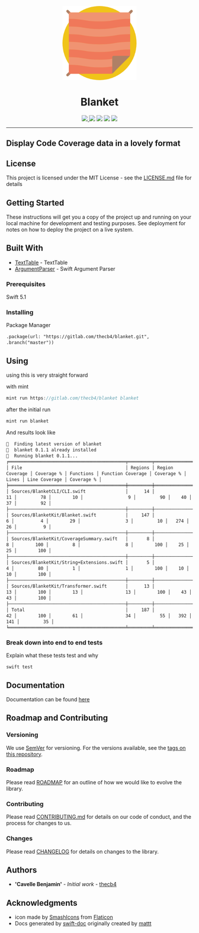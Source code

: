 <div align="center">
    <img src="Resources/logo.png" width="200" max-width="90%" alt="Blanket"/>
    <h1 align="center">Blanket</h1>
    <a href="https://gitlab.com/thecb4/shellkit/-/commits/master">
      <img src="https://gitlab.com/thecb4/shellkit/badges/master/pipeline.svg" />
    </a>
    <img src="https://img.shields.io/badge/Swift-5.1-orange.svg" />
    <img src="https://img.shields.io/badge/macOS-%3E%3D%2010.13-blue" />
    <img src="https://img.shields.io/badge/platform-macOS%20%7C%20linux-blue" />
    <a href="https://twitter.com/_thecb4">
      <img src="https://img.shields.io/badge/twitter-@_thecb4-blue.svg?style=flat" />
    </a>
</div>

<hr/>

## Display Code Coverage data in a lovely format

## License

This project is licensed under the MIT License - see the [LICENSE.md](LICENSE.md) file for details

## Getting Started

These instructions will get you a copy of the project up and running on your local machine for development and testing purposes. See deployment for notes on how to deploy the project on a live system.

## Built With

* [TextTable](https://github.com/cfilipov/TextTable) - TextTable
* [ArgumentParser](https://github.com/apple/swift-argument-parser) - Swift Argument Parser

### Prerequisites

Swift 5.1

### Installing

Package Manager

```
.package(url: "https://gitlab.com/thecb4/blanket.git", .branch("master"))
```

## Using

using this is very straight forward

with mint
```swift
mint run https://gitlab.com/thecb4/blanket blanket
```

after the initial run

```swift
mint run blanket
```

And results look like

```shell
🌱  Finding latest version of blanket
🌱  blanket 0.1.1 already installed
🌱  Running blanket 0.1.1...
╒════════════════════════════════════════════╤═════════╤═════════════════╤════════════╤═══════════╤═══════════════════╤════════════╤═══════╤═══════════════╤════════════╕
│ File                                       │ Regions │ Region Coverage │ Coverage % │ Functions │ Function Coverage │ Coverage % │ Lines │ Line Coverage │ Coverage % │
╞════════════════════════════════════════════╪═════════╪═════════════════╪════════════╪═══════════╪═══════════════════╪════════════╪═══════╪═══════════════╪════════════╡
│ Sources/BlanketCLI/CLI.swift               │      14 │              11 │         78 │        10 │                 9 │         90 │    40 │            37 │         92 │
├────────────────────────────────────────────┼─────────┼─────────────────┼────────────┼───────────┼───────────────────┼────────────┼───────┼───────────────┼────────────┤
│ Sources/BlanketKit/Blanket.swift           │     147 │               6 │          4 │        29 │                 3 │         10 │   274 │            26 │          9 │
├────────────────────────────────────────────┼─────────┼─────────────────┼────────────┼───────────┼───────────────────┼────────────┼───────┼───────────────┼────────────┤
│ Sources/BlanketKit/CoverageSummary.swift   │       8 │               8 │        100 │         8 │                 8 │        100 │    25 │            25 │        100 │
├────────────────────────────────────────────┼─────────┼─────────────────┼────────────┼───────────┼───────────────────┼────────────┼───────┼───────────────┼────────────┤
│ Sources/BlanketKit/String+Extensions.swift │       5 │               4 │         80 │         1 │                 1 │        100 │    10 │            10 │        100 │
├────────────────────────────────────────────┼─────────┼─────────────────┼────────────┼───────────┼───────────────────┼────────────┼───────┼───────────────┼────────────┤
│ Sources/BlanketKit/Transformer.swift       │      13 │              13 │        100 │        13 │                13 │        100 │    43 │            43 │        100 │
├────────────────────────────────────────────┼─────────┼─────────────────┼────────────┼───────────┼───────────────────┼────────────┼───────┼───────────────┼────────────┤
│ Total                                      │     187 │              42 │        100 │        61 │                34 │         55 │   392 │           141 │         35 │
╘════════════════════════════════════════════╧═════════╧═════════════════╧════════════╧═══════════╧═══════════════════╧════════════╧═══════╧═══════════════╧════════════╛
```

### Break down into end to end tests

Explain what these tests test and why

```
swift test
```

## Documentation

Documentation can be found [here](https://thecb4.gitlab.io/blanket/)

## Roadmap and Contributing

### Versioning

We use [SemVer](http://semver.org/) for versioning. For the versions available, see the [tags on this repository](https://github.com/your/project/tags).



### Roadmap

Please read [ROADMAP](ROADMAP.md) for an outline of how we would like to evolve the library.

### Contributing

Please read [CONTRIBUTING.md](CONTRIBUTING.md) for details on our code of conduct, and the process for changes to us.

### Changes

Please read [CHANGELOG](CHANGELOG.md) for details on changes to the library.


## Authors

* **'Cavelle Benjamin'** - *Initial work* - [thecb4](https://thecb4.io)

## Acknowledgments

* icon made by [SmashIcons](https://www.flaticon.com/authors/smashicons) from [Flaticon](https://www.flaticon.com)
* Docs generated by [swift-doc](https://github.com/thecb4/swift-doc) originally created by [mattt](https://github.com/mattt)

